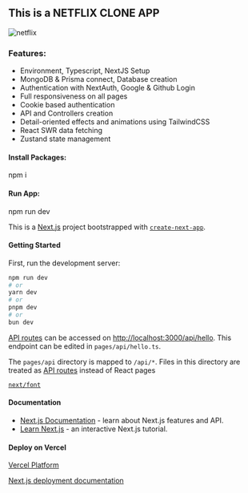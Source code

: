 ## This is a NETFLIX CLONE APP ##
![netflix](https://github.com/hlewis910/netflix/assets/35049824/3bf73bf7-9d32-45e7-b41d-f44ed7119bcb) 


### Features:  ###

* Environment, Typescript, NextJS Setup
* MongoDB & Prisma connect, Database creation
* Authentication with NextAuth, Google & Github Login
* Full responsiveness on all pages
* Cookie based authentication
* API and Controllers creation
* Detail-oriented effects and animations using TailwindCSS
* React SWR data fetching
* Zustand state management

  
#### Install Packages:
npm i

#### Run App:
npm run dev


This is a [Next.js](https://nextjs.org/) project bootstrapped with [`create-next-app`](https://github.com/vercel/next.js/tree/canary/packages/create-next-app).

#### Getting Started

First, run the development server:

```bash
npm run dev
# or
yarn dev
# or
pnpm dev
# or
bun dev
```

[API routes](https://nextjs.org/docs/api-routes/introduction) can be accessed on [http://localhost:3000/api/hello](http://localhost:3000/api/hello). This endpoint can be edited in `pages/api/hello.ts`.

The `pages/api` directory is mapped to `/api/*`. Files in this directory are treated as [API routes](https://nextjs.org/docs/api-routes/introduction) instead of React pages

[`next/font`](https://nextjs.org/docs/basic-features/font-optimization)

#### Documentation

- [Next.js Documentation](https://nextjs.org/docs) - learn about Next.js features and API.
- [Learn Next.js](https://nextjs.org/learn) - an interactive Next.js tutorial.

#### Deploy on Vercel

[Vercel Platform](https://vercel.com/new?utm_medium=default-template&filter=next.js&utm_source=create-next-app&utm_campaign=create-next-app-readme)

[Next.js deployment documentation](https://nextjs.org/docs/deployment) 
